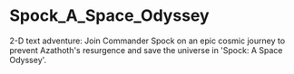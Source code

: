 # Spock_A_Space_Odyssey
2-D text adventure: Join Commander Spock on an epic cosmic journey to prevent Azathoth's resurgence and save the universe in 'Spock: A Space Odyssey'.
